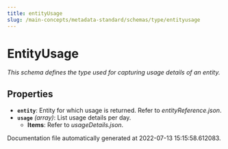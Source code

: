 ```yaml
---
title: entityUsage
slug: /main-concepts/metadata-standard/schemas/type/entityusage
---
```


# EntityUsage

*This schema defines the type used for capturing usage details of an entity.*

## Properties

- **`entity`**: Entity for which usage is returned. Refer to *entityReference.json*.
- **`usage`** *(array)*: List usage details per day.
  - **Items**: Refer to *usageDetails.json*.


Documentation file automatically generated at 2022-07-13 15:15:58.612083.
